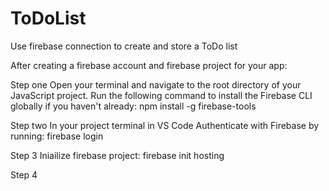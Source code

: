 # ToDoList
Use firebase connection to create and store a ToDo list 

After creating a firebase account and firebase project for your app:

Step one
Open your terminal and navigate to the root directory of your JavaScript project.
Run the following command to install the Firebase CLI globally if you haven't already:
npm install -g firebase-tools

Step two
In your project terminal in VS Code 
Authenticate with Firebase by running:
firebase login

Step 3
Iniailize firebase project:
firebase init hosting

Step 4
